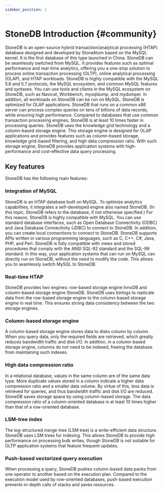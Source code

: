 ```yaml
---
sidebar_position: 1
---
```


# StoneDB Introduction {#community}

StoneDB is an open-source hybrid transaction/analytical processing (HTAP) database designed and developed by StoneAtom based on the MySQL kernel. It is the first database of this type launched in China. StoneDB can be seamlessly switched from MySQL. It provides features such as optimal performance and real-time analytics, offering you a one-stop solution to process online transaction processing (OLTP), online analytical processing (OLAP), and HTAP workloads.
StoneDB is highly compatible with the MySQL 5.6 and 5.7 protocols, the MySQL ecosystem, and common MySQL features and syntaxes. You can use tools and clients in the MySQL ecosystem on StoneDB, such as Navicat, Workbench, mysqldump, and mydumper. In addition, all workloads on StoneDB can be run on MySQL.
StoneDB is optimized for OLAP applications. StoneDB that runs on a common x86 server can process complex queries on tens of billions of data records, while ensuring high performance. Compared to databases that use common transaction processing engines, StoneDB is at least 10 times faster in processing queries.
StoneDB uses the knowledge grid technology and a column-based storage engine. This storage engine is designed for OLAP applications and provides features such as column-based storage, knowledge grid-based filtering, and high data compression ratio. With such storage engine, StoneDB provides application systems with high-performance and cost-effective data query processing.

## Key features
StoneDB has the following main features:
### Integration of MySQL
StoneDB is an HTAP database built on MySQL. To optimize analytics capabilities, it integrates a self-developed engine also named StoneDB. (In this topic, StoneDB refers to the database, if not otherwise specified.) For this reason, StoneDB is highly compatible with MySQL. You can use standard database interfaces, such as Open Database Connectivity (ODBC) and Java Database Connectivity (JDBC) to connect to StoneDB. In addition, you can create local connections to connect to StoneDB. StoneDB supports APIs written in various programming languages, such as C, C++, C#, Java, PHP, and Perl. StoneDB is fully compatible with views and stored procedures that comply with the ANSI SQL-92 standard and the SQL-99 standard. In this way, your application systems that can run on MySQL can directly run on StoneDB, without the need to modify the code. This allows you to seamlessly switch MySQL to StoneDB.
### Real-time HTAP
StoneDB provides two engines: row-based storage engine InnoDB and column-based storage engine StoneDB. StoneDB uses binlogs to replicate data from the row-based storage engine to the column-based storage engine in real time. This ensures strong data consistency between the two storage engines.
### Column-based storage engine
A column-based storage engine stores data to disks column by column. When you query data, only the required fields are retrieved, which greatly reduces bandwidth traffic and disk I/O. In addition, in a column-based storage engine, columns do not need to be indexed, freeing the database from maintaining such indexes.
### High data compression ratio
In a relational database, values in the same column are of the same data type. More duplicate values stored in a column indicate a higher data compression ratio and a smaller data volume. By virtue of this, less data is retrieved for queries, and thus bandwidth traffic and disk I/O are reduced. 
StoneDB saves storage space by using column-based storage. The data compression ratio of a column-oriented database is at least 10 times higher than that of a row-oriented database. 
### LSM-tree index
The log-structured merge-tree (LSM tree) is a write-efficient data structure. StoneDB uses LSM trees for indexing. This allows StoneDB to provide high performance on processing bulk writes, though StoneDB is not suitable for OLTP application systems that feature frequent updates.
### Push-based vectorized query execution
When processing a query, StoneDB pushes column-based data packs from one operator to another based on the execution plan. Compared to the execution model used by row-oriented databases, push-based execution prevents in-depth calls of stacks and saves resources.

